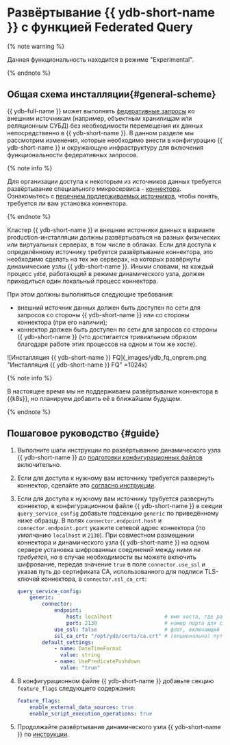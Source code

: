 # Развёртывание {{ ydb-short-name }} с функцией Federated Query

{% note warning %}

Данная функциональность находится в режиме "Experimental".

{% endnote %}

## Общая схема инсталляции{#general-scheme}

{{ ydb-full-name }} может выполнять [федеративные запросы](../../concepts/federated_query/index.md) ко внешним источникам (например, объектным хранилищам или реляционным СУБД) без необходимости перемещения их данных непосредственно в {{ ydb-short-name }}. В данном разделе мы рассмотрим изменения, которые необходимо внести в конфигурацию {{ ydb-short-name }} и окружающую инфраструктуру для включения функциональности федеративных запросов.

{% note info %}

Для организации доступа к некоторым из источников данных требуется развёртывание специального микросервиса - [коннектора](../../concepts/federated_query/architecture.md#connectors). Ознакомьтесь c [перечнем поддерживаемых источников](../../concepts/federated_query/architecture.md#supported-datasources), чтобы понять, требуется ли вам установка коннектора.

{% endnote %}

Кластер {{ ydb-short-name }} и внешние источники данных в варианте production-инсталляции должны развёртываться на разных физических или виртуальных серверах, в том числе в облаках. Если для доступа к определённому источнику требуется развёртывание коннектора, это необходимо сделать на тех же серверах, на которых развёрнуты динамические узлы {{ ydb-short-name }}. Иными словами, на каждый процесс `ydbd`, работающий в режиме динамического узла, должен приходиться один локальный процесс коннектора.

При этом должны выполняться следующие требования:

* внешний источник данных должен быть доступен по сети для запросов со стороны {{ ydb-short-name }} или со стороны коннектора (при его наличии);
* коннектор должен быть доступен по сети для запросов со стороны {{ ydb-short-name }} (что достигается тривиальным образом благодаря работе этих процессов на одном и том же хосте).

![Инсталляция {{ ydb-short-name }} FQ](_images/ydb_fq_onprem.png "Инсталляция {{ ydb-short-name }} FQ" =1024x)

{% note info %}

В настоящее время мы не поддерживаем развёртывание коннектора в {{k8s}}, но планируем добавить её в ближайшем будущем.

{% endnote %}

## Пошаговое руководство {#guide}

1. Выполните шаги инструкции по развёртыванию динамического узла {{ ydb-short-name }} до [подготовки конфигурационных файлов](./deploy-ydb-on-premises.md#config) включительно.
1. Если для доступа к нужному вам источнику требуется развернуть коннектор, сделайте это [согласно инструкции](./connector.md).
1. Если для доступа к нужному вам источнику трубуется развернуть коннектор, в конфигурационном файле {{ ydb-short-name }} в секции `query_service_config` добавьте подсекцию `generic` по приведённому ниже образцу. В полях `connector.endpoint.host` и `connector.endpoint.port` укажите сетевой адрес коннектора (по умолчанию `localhost` и `2130`). При совместном размещении коннектора и динамического узла {{ ydb-short-name }} на одном сервере установка шифрованных соединений между ними *не требуется*, но в случае необходимости вы можете включить шифрование, передав значение `true` в поле `connector.use_ssl` и указав путь до сертификата CA, использованного для подписи TLS-ключей коннектора, в `connector.ssl_ca_crt`:

    ```yaml
    query_service_config:
        generic:
            connector:
                endpoint:
                    host: localhost                 # имя хоста, где развернут коннектор
                    port: 2130                      # номер порта для слушающего сокета коннектора
                use_ssl: false                      # флаг, включающий шифрование соединений
                ssl_ca_crt: "/opt/ydb/certs/ca.crt" # (опционально) путь к сертификату CA
            default_settings:
                - name: DateTimeFormat
                  value: string
                - name: UsePredicatePushdown
                  value: "true"
    ```

1. В конфигурационном файле {{ ydb-short-name }} добавьте секцию `feature_flags` следующего содержания:

    ```yaml
    feature_flags:
        enable_external_data_sources: true
        enable_script_execution_operations: true
    ```

1. Продолжайте развёртывание динамического узла {{ ydb-short-name }} по [инструкции](./deploy-ydb-on-premises.md).
